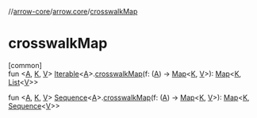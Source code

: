 //[arrow-core](../../index.md)/[arrow.core](index.md)/[crosswalkMap](crosswalk-map.md)

# crosswalkMap

[common]\
fun &lt;[A](crosswalk-map.md), [K](crosswalk-map.md), [V](crosswalk-map.md)&gt; [Iterable](https://kotlinlang.org/api/latest/jvm/stdlib/kotlin.collections/-iterable/index.html)&lt;[A](crosswalk-map.md)&gt;.[crosswalkMap](crosswalk-map.md)(f: ([A](crosswalk-map.md)) -&gt; [Map](https://kotlinlang.org/api/latest/jvm/stdlib/kotlin.collections/-map/index.html)&lt;[K](crosswalk-map.md), [V](crosswalk-map.md)&gt;): [Map](https://kotlinlang.org/api/latest/jvm/stdlib/kotlin.collections/-map/index.html)&lt;[K](crosswalk-map.md), [List](https://kotlinlang.org/api/latest/jvm/stdlib/kotlin.collections/-list/index.html)&lt;[V](crosswalk-map.md)&gt;&gt;

fun &lt;[A](crosswalk-map.md), [K](crosswalk-map.md), [V](crosswalk-map.md)&gt; [Sequence](https://kotlinlang.org/api/latest/jvm/stdlib/kotlin.sequences/-sequence/index.html)&lt;[A](crosswalk-map.md)&gt;.[crosswalkMap](crosswalk-map.md)(f: ([A](crosswalk-map.md)) -&gt; [Map](https://kotlinlang.org/api/latest/jvm/stdlib/kotlin.collections/-map/index.html)&lt;[K](crosswalk-map.md), [V](crosswalk-map.md)&gt;): [Map](https://kotlinlang.org/api/latest/jvm/stdlib/kotlin.collections/-map/index.html)&lt;[K](crosswalk-map.md), [Sequence](https://kotlinlang.org/api/latest/jvm/stdlib/kotlin.sequences/-sequence/index.html)&lt;[V](crosswalk-map.md)&gt;&gt;
